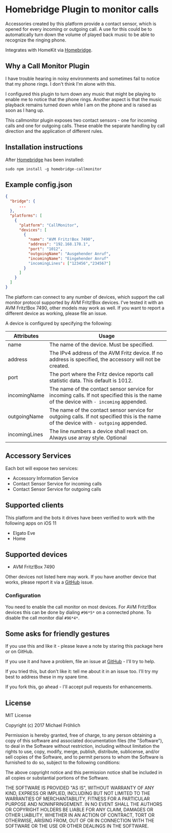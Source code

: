 # Homebridge Plugin to monitor calls

Accessories created by this platform provide a contact sensor, which is opened for every
incoming or outgoing call. A use for this could be to automatically turn down the volume
of played back music to be able to recognize the ringing phone.

Integrates with HomeKit via [Homebridge](https://github.com/nfarina/homebridge).

## Why a Call Monitor Plugin

I have trouble hearing in noisy environments and sometimes fail to notice that my phone
rings. I don't think I'm alone with this.

I configured this plugin to turn down any music that might be playing to enable me to
notice that the phone rings. Another aspect is that the music playback remains turned down
while I am on the phone and is raised as soon as I hang up.

This callmonitor plugin exposes two contact sensors - one for incoming calls and one
for outgoing calls. These enable the separate handling by call direction and the application
of different rules.

## Installation instructions

After [Homebridge](https://github.com/nfarina/homebridge) has been installed:

 ```sudo npm install -g homebridge-callmonitor```

## Example config.json

```json
{
  "bridge": {
      ...
  },
  "platforms": [
    {
      "platform": "CallMonitor",
      "devices": [
        {
          "name": "AVM Fritz!Box 7490",
          "address": "192.168.178.1",
          "port": "1012",
          "outgoingName": "Ausgehender Anruf",
          "incomingName": "Eingehender Anruf"
          "incomingLines": ["123456","234567"]
        }
      ]
    }
  ]
}
```

The platform can connect to any number of devices, which support the call monitor protocol supported by AVM Fritz!Box devices. I've tested it with an AVM Fritz!Box 7490, other models may work as well. If you want to report a different
device as working, please file an issue.

A device is configured by specifying the following:

| Attributes | Usage |
|------------|-------|
| name | The name of the device. Must be specified. |
| address | The IPv4 address of the AVM Fritz device. If no address is specified, the accessory will not be created. |
| port | The port where the Fritz device reports call statistic data. This default is 1012. |
| incomingName | The name of the contact sensor service for incoming calls. If not specified this is the name of the device with `- incoming` appended. |
| outgoingName | The name of the contact sensor service for outgoing calls.  If not specified this is the name of the device with `- outgoing` appended. |
| incomingLines | The line numbers a device shall react on. Always use array style. Optional |


## Accessory Services

Each bot will expose two services:

* Accessory Information Service
* Contact Sensor Service for incoming calls
* Contact Sensor Service for outgoing calls

## Supported clients

This platform and the bots it drives have been verified to work with the following apps on iOS 11

* Elgato Eve
* Home

## Supported devices

* AVM Fritz!Box 7490

Other devices not listed here may work. If you have another device that works, please report
it via a [GitHub](https://github.com/grover/homebridge-callmonitor/issues) issue.

### Configuration

You need to enable the call monitor on most devices. For AVM Fritz!Box devices this can be done by dialing `#96*5*` on a connected phone. To disable the call monitor dial `#96*4*`.

## Some asks for friendly gestures

If you use this and like it - please leave a note by staring this package here or on GitHub.

If you use it and have a problem, file an issue at [GitHub](https://github.com/grover/homebridge-callmonitor/issues) - I'll try to help.

If you tried this, but don't like it: tell me about it in an issue too. I'll try my best
to address these in my spare time.

If you fork this, go ahead - I'll accept pull requests for enhancements.

## License

MIT License

Copyright (c) 2017 Michael Fröhlich

Permission is hereby granted, free of charge, to any person obtaining a copy
of this software and associated documentation files (the "Software"), to deal
in the Software without restriction, including without limitation the rights
to use, copy, modify, merge, publish, distribute, sublicense, and/or sell
copies of the Software, and to permit persons to whom the Software is
furnished to do so, subject to the following conditions:

The above copyright notice and this permission notice shall be included in all
copies or substantial portions of the Software.

THE SOFTWARE IS PROVIDED "AS IS", WITHOUT WARRANTY OF ANY KIND, EXPRESS OR
IMPLIED, INCLUDING BUT NOT LIMITED TO THE WARRANTIES OF MERCHANTABILITY,
FITNESS FOR A PARTICULAR PURPOSE AND NONINFRINGEMENT. IN NO EVENT SHALL THE
AUTHORS OR COPYRIGHT HOLDERS BE LIABLE FOR ANY CLAIM, DAMAGES OR OTHER
LIABILITY, WHETHER IN AN ACTION OF CONTRACT, TORT OR OTHERWISE, ARISING FROM,
OUT OF OR IN CONNECTION WITH THE SOFTWARE OR THE USE OR OTHER DEALINGS IN THE
SOFTWARE.
